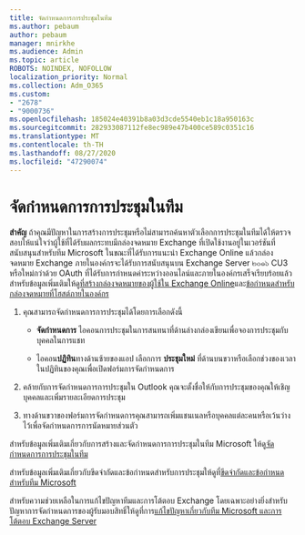 ```yaml
---
title: จัดกำหนดการการประชุมในทีม
ms.author: pebaum
author: pebaum
manager: mnirkhe
ms.audience: Admin
ms.topic: article
ROBOTS: NOINDEX, NOFOLLOW
localization_priority: Normal
ms.collection: Adm_O365
ms.custom:
- "2678"
- "9000736"
ms.openlocfilehash: 185024e40391b8a03d3cde5540eb1c18a950163c
ms.sourcegitcommit: 282933087112fe8ec989e47b400ce589c0351c16
ms.translationtype: MT
ms.contentlocale: th-TH
ms.lasthandoff: 08/27/2020
ms.locfileid: "47290074"
---
```

# <a name="schedule-a-meeting-in-teams"></a>จัดกำหนดการการประชุมในทีม

**สำคัญ** ถ้าคุณมีปัญหาในการสร้างการประชุมหรือไม่สามารถค้นหาตัวเลือกการประชุมในทีมได้ให้ตรวจสอบให้แน่ใจว่าผู้ใช้ที่ได้รับผลกระทบมีกล่องจดหมาย Exchange ที่เปิดใช้งานอยู่ในเวอร์ชันที่สนับสนุนสำหรับทีม Microsoft ในขณะที่ได้รับการแนะนำ Exchange Online แล้วกล่องจดหมาย Exchange ภายในองค์กรจะได้รับการสนับสนุนบน Exchange Server ๒๐๑๖ CU3 หรือใหม่กว่าด้วย OAuth ที่ได้รับการกำหนดค่าระหว่างออนไลน์และภายในองค์กรเสร็จเรียบร้อยแล้ว สำหรับข้อมูลเพิ่มเติมให้ดู[ที่สร้างกล่องจดหมายของผู้ใช้ใน Exchange Online](https://docs.microsoft.com/exchange/recipients-in-exchange-online/create-user-mailboxes)และ[ข้อกำหนดสำหรับกล่องจดหมายที่โฮสต์ภายในองค์กร](https://docs.microsoft.com/microsoftteams/exchange-teams-interact#requirements-for-mailboxes-hosted-on-premises) 

1. คุณสามารถจัดกำหนดการการประชุมได้โดยการเลือกดังนี้

    - **จัดกำหนดการ** ไอคอนการประชุมในการสนทนาที่ด้านล่างกล่องเขียนเพื่อจองการประชุมกับบุคคลในการแชท

    - ไอคอน**ปฏิทิน**ทางด้านซ้ายของแอป เลือกการ **ประชุมใหม่** ที่ด้านบนขวาหรือเลือกช่วงของเวลาในปฏิทินของคุณเพื่อเปิดฟอร์มการจัดกำหนดการ

2. คล้ายกับการจัดกำหนดการการประชุมใน Outlook คุณจะตั้งชื่อให้กับการประชุมของคุณให้เชิญบุคคลและเพิ่มรายละเอียดการประชุม

3. ทางด้านขวาของฟอร์มการจัดกำหนดการคุณสามารถเพิ่มแชนเนลหรือบุคคลแต่ละคนหรือเว้นว่างไว้เพื่อจัดกำหนดการการนัดหมายส่วนตัว

สำหรับข้อมูลเพิ่มเติมเกี่ยวกับการสร้างและจัดกำหนดการการประชุมในทีม Microsoft ให้ดู[จัดกำหนดการการประชุมในทีม](https://support.office.com/article/Schedule-a-meeting-in-Teams-943507a9-8583-4c58-b5d2-8ec8265e04e5)

สำหรับข้อมูลเพิ่มเติมเกี่ยวกับขีดจำกัดและข้อกำหนดสำหรับการประชุมให้ดูที่[ขีดจำกัดและข้อกำหนดสำหรับทีม Microsoft](https://docs.microsoft.com/microsoftteams/limits-specifications-teams#meetings-and-calls)

สำหรับความช่วยเหลือในการแก้ไขปัญหาทีมและการโต้ตอบ Exchange โดยเฉพาะอย่างยิ่งสำหรับปัญหาการจัดกำหนดการของผู้รับมอบสิทธิ์ให้ดูที่การ[แก้ไขปัญหาเกี่ยวกับทีม Microsoft และการโต้ตอบ Exchange Server](https://docs.microsoft.com/microsoftteams/troubleshoot/known-issues/teams-exchange-interaction-issue)